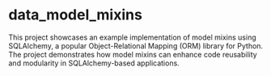 # data_model_mixins
This project showcases an example implementation of model mixins using SQLAlchemy, a popular Object-Relational Mapping (ORM) library for Python. The project demonstrates how model mixins can enhance code reusability and modularity in SQLAlchemy-based applications.
